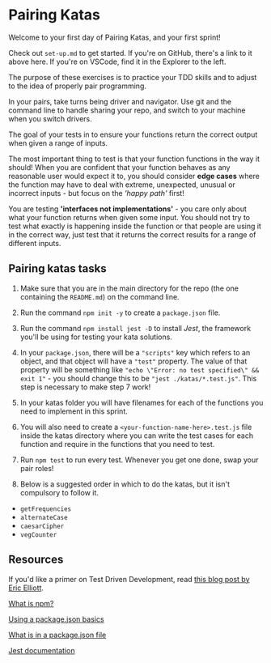 # Pairing Katas

Welcome to your first day of Pairing Katas, and your first sprint!

Check out `set-up.md` to get started. If you're on GitHub, there's a link to it above here. If you're on VSCode, find it in the Explorer to the left.

The purpose of these exercises is to practice your TDD skills and to adjust to the idea of properly pair programming.

In your pairs, take turns being driver and navigator. Use git and the command line to handle sharing your repo, and switch to your machine when you switch drivers.

The goal of your tests in to ensure your functions return the correct output when given a range of inputs.

The most important thing to test is that your function functions in the way it should! When you are confident that your function behaves as any reasonable user would expect it to, you should consider **edge cases** where the function may have to deal with extreme, unexpected, unusual or incorrect inputs - but focus on the _'happy path'_ first!

You are testing **'interfaces not implementations'** - you care only about what your function returns when given some input. You should not try to test what exactly is happening inside the function or that people are using it in the correct way, just test that it returns the correct results for a range of different inputs.

## Pairing katas tasks

1. Make sure that you are in the main directory for the repo (the one containing the `README.md`) on the command line.

2. Run the command `npm init -y` to create a `package.json` file.

3. Run the command `npm install jest -D` to install _Jest_, the framework you'll be using for testing your kata solutions.

4. In your `package.json`, there will be a `"scripts"` key which refers to an object, and that object will have a `"test"` property. The value of that property will be something like `"echo \"Error: no test specified\" && exit 1"` - you should change this to be `"jest ./katas/*.test.js"`. This step is necessary to make step 7 work!

5. In your katas folder you will have filenames for each of the functions you need to implement in this sprint.

6. You will also need to create a `<your-function-name-here>.test.js` file inside the katas directory where you can write the test cases for each function and require in the functions that you need to test.

7. Run `npm test` to run every test. Whenever you get one done, swap your pair roles!

8. Below is a suggested order in which to do the katas, but it isn't compulsory to follow it.

- `getFrequencies`
- `alternateCase`
- `caesarCipher`
- `vegCounter`

## Resources

If you'd like a primer on Test Driven Development, read [this blog post by Eric Elliott](https://medium.com/javascript-scene/what-every-unit-test-needs-f6cd34d9836d).

[What is npm?](https://docs.npmjs.com/getting-started/what-is-npm)

[Using a package.json basics](https://docs.npmjs.com/getting-started/using-a-package.json)

[What is in a package.json file](https://docs.npmjs.com/files/package.json)

[Jest documentation]()

